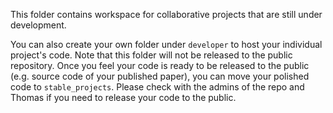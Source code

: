 This folder contains workspace for collaborative projects that are still under development.

You can also create your own folder under `developer` to host your individual project's code.
Note that this folder will not be released to the public repository.
Once you feel your code is ready to be released to the public (e.g. source code of your published paper), you can move your polished code to `stable_projects`.
Please check with the admins of the repo and Thomas if you need to release your code to the public.
